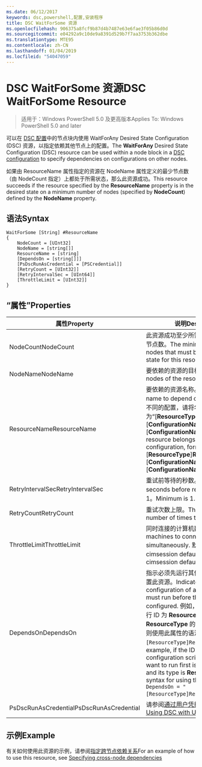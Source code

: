 ```yaml
---
ms.date: 06/12/2017
keywords: dsc,powershell,配置,安装程序
title: DSC WaitForSome 资源
ms.openlocfilehash: 906375a8fcf9b87d4b7487e63e6fae3f05b86d0d
ms.sourcegitcommit: e04292a9c10de9a8391d529b7f7aa3753b362dbe
ms.translationtype: MTE95
ms.contentlocale: zh-CN
ms.lasthandoff: 01/04/2019
ms.locfileid: "54047059"
---
```

# <a name="dsc-waitforsome-resource"></a><span data-ttu-id="3603f-103">DSC WaitForSome 资源</span><span class="sxs-lookup"><span data-stu-id="3603f-103">DSC WaitForSome Resource</span></span>

> <span data-ttu-id="3603f-104">适用于：Windows PowerShell 5.0 及更高版本</span><span class="sxs-lookup"><span data-stu-id="3603f-104">Applies To: Windows PowerShell 5.0 and later</span></span>

<span data-ttu-id="3603f-105">可以在 [DSC 配置](../../../configurations/configurations.md)中的节点块内使用 WaitForAny Desired State Configuration (DSC) 资源，以指定依赖其他节点上的配置。</span><span class="sxs-lookup"><span data-stu-id="3603f-105">The **WaitForAny** Desired State Configuration (DSC) resource can be used within a node block in a [DSC configuration](../../../configurations/configurations.md) to specify dependencies on configurations on other nodes.</span></span>

<span data-ttu-id="3603f-106">如果由 ResourceName 属性指定的资源在 NodeName 属性定义的最少节点数（由 NodeCount 指定）上都处于所需状态，那么此资源成功。</span><span class="sxs-lookup"><span data-stu-id="3603f-106">This resource succeeds if the resource specified by the **ResourceName** property is in the desired state on a minimum number of nodes (specified by **NodeCount**) defined by the **NodeName** property.</span></span>


## <a name="syntax"></a><span data-ttu-id="3603f-107">语法</span><span class="sxs-lookup"><span data-stu-id="3603f-107">Syntax</span></span>

```
WaitForSome [String] #ResourceName
{
    NodeCount = [UInt32]
    NodeName = [string[]]
    ResourceName = [string]
    [DependsOn = [string[]]]
    [PsDscRunAsCredential = [PSCredential]]
    [RetryCount = [UInt32]]
    [RetryIntervalSec = [UInt64]]
    [ThrottleLimit = [UInt32]]
}
```

## <a name="properties"></a><span data-ttu-id="3603f-108">“属性”</span><span class="sxs-lookup"><span data-stu-id="3603f-108">Properties</span></span>

|  <span data-ttu-id="3603f-109">属性</span><span class="sxs-lookup"><span data-stu-id="3603f-109">Property</span></span>  |  <span data-ttu-id="3603f-110">说明</span><span class="sxs-lookup"><span data-stu-id="3603f-110">Description</span></span>   |
|---|---|
| <span data-ttu-id="3603f-111">NodeCount</span><span class="sxs-lookup"><span data-stu-id="3603f-111">NodeCount</span></span>| <span data-ttu-id="3603f-112">此资源成功至少所需的处于相应状态的节点数。</span><span class="sxs-lookup"><span data-stu-id="3603f-112">The minimum number of nodes that must be in the desired state for this resource to succeed.</span></span>|
| <span data-ttu-id="3603f-113">NodeName</span><span class="sxs-lookup"><span data-stu-id="3603f-113">NodeName</span></span>| <span data-ttu-id="3603f-114">要依赖的资源的目标节点。</span><span class="sxs-lookup"><span data-stu-id="3603f-114">The target nodes of the resource to depend on.</span></span>|
| <span data-ttu-id="3603f-115">ResourceName</span><span class="sxs-lookup"><span data-stu-id="3603f-115">ResourceName</span></span>| <span data-ttu-id="3603f-116">要依赖的资源名称。</span><span class="sxs-lookup"><span data-stu-id="3603f-116">The resource name to depend on.</span></span> <span data-ttu-id="3603f-117">如果此资源属于不同的配置，请将名称的格式设置为“[__ResourceType__]__ResourceName__::[__ConfigurationName__]::[__ConfigurationName__]”</span><span class="sxs-lookup"><span data-stu-id="3603f-117">If this resource belongs to a different configuration, format the name as "[__ResourceType__]__ResourceName__::[__ConfigurationName__]::[__ConfigurationName__]"</span></span>|
| <span data-ttu-id="3603f-118">RetryIntervalSec</span><span class="sxs-lookup"><span data-stu-id="3603f-118">RetryIntervalSec</span></span>| <span data-ttu-id="3603f-119">重试前等待的秒数。</span><span class="sxs-lookup"><span data-stu-id="3603f-119">The number of seconds before retrying.</span></span> <span data-ttu-id="3603f-120">最小值为 1。</span><span class="sxs-lookup"><span data-stu-id="3603f-120">Minimum is 1.</span></span>|
| <span data-ttu-id="3603f-121">RetryCount</span><span class="sxs-lookup"><span data-stu-id="3603f-121">RetryCount</span></span>| <span data-ttu-id="3603f-122">重试次数上限。</span><span class="sxs-lookup"><span data-stu-id="3603f-122">The maximum number of times to retry.</span></span>|
| <span data-ttu-id="3603f-123">ThrottleLimit</span><span class="sxs-lookup"><span data-stu-id="3603f-123">ThrottleLimit</span></span>| <span data-ttu-id="3603f-124">同时连接的计算机数量。</span><span class="sxs-lookup"><span data-stu-id="3603f-124">Number of machines to connect simultaneously.</span></span> <span data-ttu-id="3603f-125">默认值为 new-cimsession default。</span><span class="sxs-lookup"><span data-stu-id="3603f-125">Default is new-cimsession default.</span></span>|
| <span data-ttu-id="3603f-126">DependsOn</span><span class="sxs-lookup"><span data-stu-id="3603f-126">DependsOn</span></span> | <span data-ttu-id="3603f-127">指示必须先运行其他资源的配置，再配置此资源。</span><span class="sxs-lookup"><span data-stu-id="3603f-127">Indicates that the configuration of another resource must run before this resource is configured.</span></span> <span data-ttu-id="3603f-128">例如，如果你想要首先运行 ID 为 __ResourceName__、类型为 __ResourceType__ 的资源配置脚本块，则使用此属性的语法为 `DependsOn = "[ResourceType]ResourceName"`。</span><span class="sxs-lookup"><span data-stu-id="3603f-128">For example, if the ID of the resource configuration script block that you want to run first is __ResourceName__ and its type is __ResourceType__, the syntax for using this property is `DependsOn = "[ResourceType]ResourceName"`.</span></span>|
| <span data-ttu-id="3603f-129">PsDscRunAsCredential</span><span class="sxs-lookup"><span data-stu-id="3603f-129">PsDscRunAsCredential</span></span> | <span data-ttu-id="3603f-130">请参阅[通过用户凭据使用 DSC](https://docs.microsoft.com/powershell/dsc/runasuser)</span><span class="sxs-lookup"><span data-stu-id="3603f-130">See [Using DSC with User Credentials](https://docs.microsoft.com/powershell/dsc/runasuser)</span></span> |

## <a name="example"></a><span data-ttu-id="3603f-131">示例</span><span class="sxs-lookup"><span data-stu-id="3603f-131">Example</span></span>

<span data-ttu-id="3603f-132">有关如何使用此资源的示例，请参阅[指定跨节点依赖关系](../../../configurations/crossNodeDependencies.md)</span><span class="sxs-lookup"><span data-stu-id="3603f-132">For an example of how to use this resource, see [Specifying cross-node dependencies](../../../configurations/crossNodeDependencies.md)</span></span>
